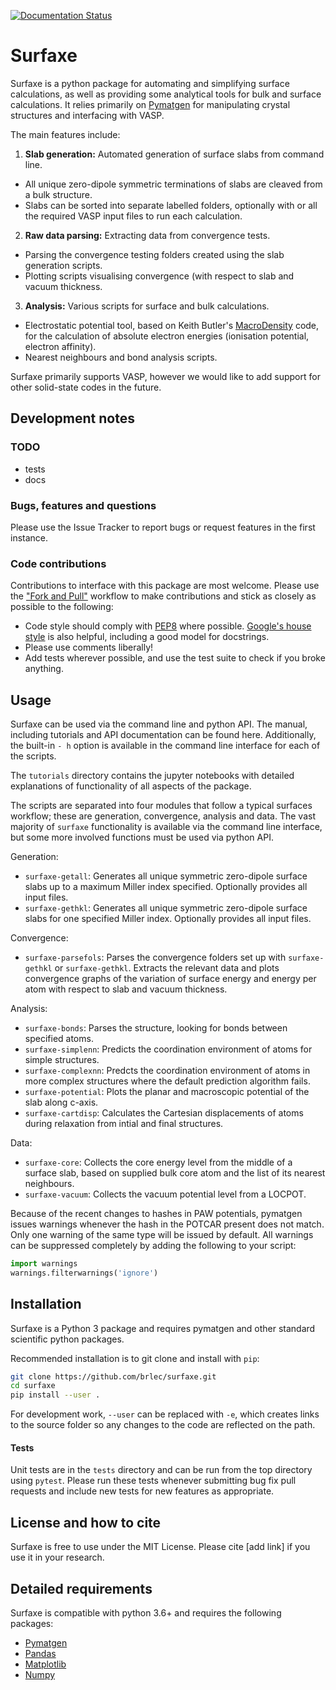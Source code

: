 [![Documentation Status](https://readthedocs.org/projects/surfaxe/badge/?version=latest)](https://surfaxe.readthedocs.io/en/latest/?badge=latest)

# Surfaxe

Surfaxe is a python package for automating and simplifying surface calculations, as well as providing some analytical tools for bulk and surface calculations. It relies primarily on [Pymatgen](pymatgen.org) for manipulating crystal structures and interfacing with VASP.

The main features include:

1. **Slab generation:** Automated generation of surface slabs from command line.
  * All unique zero-dipole symmetric terminations of slabs are cleaved from a bulk structure.
  * Slabs can be sorted into separate labelled folders, optionally with or all the required VASP input files to run each calculation.

2. **Raw data parsing:** Extracting data from convergence tests.
  * Parsing the convergence testing folders created using the slab generation scripts.
  * Plotting scripts visualising convergence (with respect to slab and vacuum thickness.

3. **Analysis:** Various scripts for surface and bulk calculations.
  * Electrostatic potential tool, based on Keith Butler's [MacroDensity](https://github.com/WMD-group/MacroDensity) code, for the calculation of absolute electron energies (ionisation potential, electron affinity).
  * Nearest neighbours and bond analysis scripts.

Surfaxe primarily supports VASP, however we would like to add support for other solid-state codes in the future.

Development notes
-----------------

### TODO 
* tests
* docs

### Bugs, features and questions
Please use the Issue Tracker to report bugs or request features in the first instance.

### Code contributions
Contributions to interface with this package are most welcome. Please use the ["Fork and Pull"](https://guides.github.com/activities/forking/) workflow to make contributions and stick as closely as possible to the following:

* Code style should comply with [PEP8](http://www.python.org/dev/peps/pep-0008) where possible. [Google's house style](https://google.github.io/styleguide/pyguide.html)
is also helpful, including a good model for docstrings.
* Please use comments liberally!
* Add tests wherever possible, and use the test suite to check if you broke anything.


## Usage
Surfaxe can be used via the command line and python API. The manual, including tutorials and API documentation can be found here. Additionally, the built-in `- h` option is available in the command line interface for each of the scripts.

The `tutorials` directory contains the jupyter notebooks with detailed explanations of functionality of all aspects of the package.

The scripts are separated into four modules that follow a typical surfaces workflow; these are generation, convergence, analysis and data. The vast majority of `surfaxe` functionality is available via the command line interface, but some more involved functions must be used via python API.

Generation:
* `surfaxe-getall`: Generates all unique symmetric zero-dipole surface slabs up to a maximum Miller index specified. Optionally provides all input files.
* `surfaxe-gethkl`: Generates all unique symmetric zero-dipole surface slabs for one specified Miller index. Optionally provides all input files.

Convergence:
* `surfaxe-parsefols`: Parses the convergence folders set up with `surfaxe-gethkl` or `surfaxe-gethkl`. Extracts the relevant data and plots convergence graphs of the variation of surface energy and energy per atom with respect to slab and vacuum thickness.

Analysis:
* `surfaxe-bonds`: Parses the structure, looking for bonds between specified atoms.
* `surfaxe-simplenn`: Predicts the coordination environment of atoms for simple structures.
* `surfaxe-complexnn`: Predcts the coordination environment of atoms in more complex structures where the default prediction algorithm fails.
* `surfaxe-potential`: Plots the planar and macroscopic potential of the slab along c-axis.
* `surfaxe-cartdisp`: Calculates the Cartesian displacements of atoms during relaxation from intial and final structures.

Data:
* `surfaxe-core`: Collects the core energy level from the middle of a surface slab, based on supplied bulk core atom and the list of its nearest neighbours.
* `surfaxe-vacuum`: Collects the vacuum potential level from a LOCPOT.

Because of the recent changes to hashes in PAW potentials, pymatgen issues warnings whenever the hash in the POTCAR present does not match. Only one warning of the same type will be issued by default. All warnings can be suppressed completely by adding the following to your script:

```python
import warnings
warnings.filterwarnings('ignore')
```

## Installation
Surfaxe is a Python 3 package and requires pymatgen and other standard scientific python packages.

Recommended installation is to git clone and install with `pip`:

```sh
git clone https://github.com/brlec/surfaxe.git
cd surfaxe
pip install --user .
```

 For development work, `--user` can be replaced with `-e`, which creates links to the source folder so any changes to the code are reflected on the path.

#### Tests
Unit tests are in the `tests` directory and can be run from the top directory using `pytest`. Please run these tests whenever submitting bug fix pull requests and include new tests for new features as appropriate.

## License and how to cite

Surfaxe is free to use under the MIT License. Please cite [add link] if you use it in your research.

## Detailed requirements 
Surfaxe is compatible with python 3.6+ and requires the following packages:

* [Pymatgen](https://pymatgen.org/)
* [Pandas](https://pandas.pydata.org/)
* [Matplotlib](https://matplotlib.org/)
* [Numpy](https://numpy.org/)

